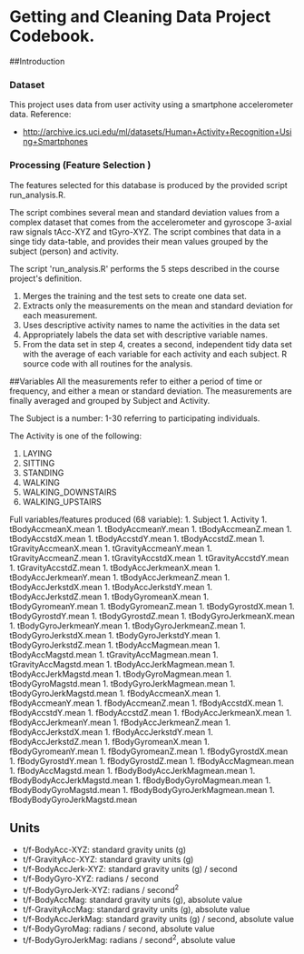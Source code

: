 # Getting and Cleaning Data Project Codebook.

##Introduction

### Dataset
This project uses data from user activity using a smartphone accelerometer data.
Reference:
 - http://archive.ics.uci.edu/ml/datasets/Human+Activity+Recognition+Using+Smartphones

### Processing (Feature Selection )
The features selected for this database is produced by the provided script run_analysis.R.

The script combines several mean and standard deviation values from a complex dataset that comes from the accelerometer and gyroscope 3-axial raw signals tAcc-XYZ and tGyro-XYZ. 
The script combines that data in a singe tidy data-table, and provides their mean values grouped by the subject (person) and activity.

The script 'run_analysis.R' performs the 5 steps described in the course project's definition.
  1. Merges the training and the test sets to create one data set.
  1. Extracts only the measurements on the mean and standard deviation for each measurement.
  1. Uses descriptive activity names to name the activities in the data set
  1. Appropriately labels the data set with descriptive variable names.
  1. From the data set in step 4, creates a second, independent tidy data set
     with the average of each variable for each activity and each subject. R
     source code with all routines for the analysis.

##Variables
All the measurements refer to either a period of time or frequency, and either a mean or standard deviation.
The measurements are finally averaged and grouped by Subject and Activity.

The Subject is a number: 1-30 referring to participating individuals.

The Activity is one of the following:
  1. LAYING
  1. SITTING
  1. STANDING
  1. WALKING
  1. WALKING_DOWNSTAIRS
  1. WALKING_UPSTAIRS

Full variables/features produced (68 variable):
	1. Subject
	1. Activity
	1. tBodyAccmeanX.mean
	1. tBodyAccmeanY.mean
	1. tBodyAccmeanZ.mean
	1. tBodyAccstdX.mean
	1. tBodyAccstdY.mean
	1. tBodyAccstdZ.mean
	1. tGravityAccmeanX.mean
	1. tGravityAccmeanY.mean
	1. tGravityAccmeanZ.mean
	1. tGravityAccstdX.mean
	1. tGravityAccstdY.mean
	1. tGravityAccstdZ.mean
	1. tBodyAccJerkmeanX.mean
	1. tBodyAccJerkmeanY.mean
	1. tBodyAccJerkmeanZ.mean
	1. tBodyAccJerkstdX.mean
	1. tBodyAccJerkstdY.mean
	1. tBodyAccJerkstdZ.mean
	1. tBodyGyromeanX.mean
	1. tBodyGyromeanY.mean
	1. tBodyGyromeanZ.mean
	1. tBodyGyrostdX.mean
	1. tBodyGyrostdY.mean
	1. tBodyGyrostdZ.mean
	1. tBodyGyroJerkmeanX.mean
	1. tBodyGyroJerkmeanY.mean
	1. tBodyGyroJerkmeanZ.mean
	1. tBodyGyroJerkstdX.mean
	1. tBodyGyroJerkstdY.mean
	1. tBodyGyroJerkstdZ.mean
	1. tBodyAccMagmean.mean
	1. tBodyAccMagstd.mean
	1. tGravityAccMagmean.mean
	1. tGravityAccMagstd.mean
	1. tBodyAccJerkMagmean.mean
	1. tBodyAccJerkMagstd.mean
	1. tBodyGyroMagmean.mean
	1. tBodyGyroMagstd.mean
	1. tBodyGyroJerkMagmean.mean
	1. tBodyGyroJerkMagstd.mean
	1. fBodyAccmeanX.mean
	1. fBodyAccmeanY.mean
	1. fBodyAccmeanZ.mean
	1. fBodyAccstdX.mean
	1. fBodyAccstdY.mean
	1. fBodyAccstdZ.mean
	1. fBodyAccJerkmeanX.mean
	1. fBodyAccJerkmeanY.mean
	1. fBodyAccJerkmeanZ.mean
	1. fBodyAccJerkstdX.mean
	1. fBodyAccJerkstdY.mean
	1. fBodyAccJerkstdZ.mean
	1. fBodyGyromeanX.mean
	1. fBodyGyromeanY.mean
	1. fBodyGyromeanZ.mean
	1. fBodyGyrostdX.mean
	1. fBodyGyrostdY.mean
	1. fBodyGyrostdZ.mean
	1. fBodyAccMagmean.mean
	1. fBodyAccMagstd.mean
	1. fBodyBodyAccJerkMagmean.mean
	1. fBodyBodyAccJerkMagstd.mean
	1. fBodyBodyGyroMagmean.mean
	1. fBodyBodyGyroMagstd.mean
	1. fBodyBodyGyroJerkMagmean.mean
	1. fBodyBodyGyroJerkMagstd.mean

## Units

* t/f-BodyAcc-XYZ: standard gravity units (g)
* t/f-GravityAcc-XYZ: standard gravity units (g)
* t/f-BodyAccJerk-XYZ: standard gravity units (g) / second
* t/f-BodyGyro-XYZ: radians / second
* t/f-BodyGyroJerk-XYZ: radians / second<sup>2</sup>
* t/f-BodyAccMag: standard gravity units (g), absolute value
* t/f-GravityAccMag: standard gravity units (g), absolute value
* t/f-BodyAccJerkMag: standard gravity units (g) / second, absolute value
* t/f-BodyGyroMag: radians / second, absolute value
* t/f-BodyGyroJerkMag: radians / second<sup>2</sup>, absolute value


